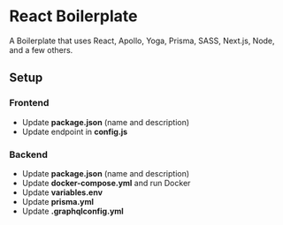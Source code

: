 # React Boilerplate
A Boilerplate that uses React, Apollo, Yoga, Prisma, SASS, Next.js, Node, and a few others.

## Setup
### Frontend
* Update **package.json** (name and description)
* Update endpoint in **config.js**
### Backend
* Update **package.json** (name and description)
* Update **docker-compose.yml** and run Docker
* Update **variables.env**
* Update **prisma.yml**
* Update **.graphqlconfig.yml**
